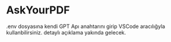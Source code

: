 # AskYourPDF
.env dosyasına kendi GPT Apı anahtarını girip VSCode aracılığyla kullanbilirsiniz.
detaylı açıklama yakında gelecek. 

